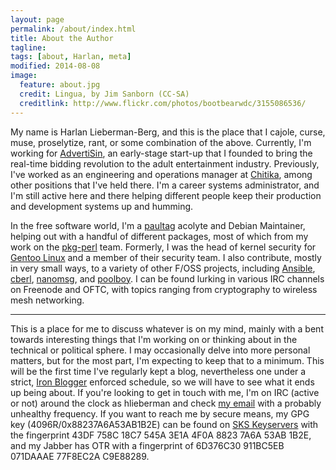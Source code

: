 ```yaml
---
layout: page
permalink: /about/index.html
title: About the Author
tagline:
tags: [about, Harlan, meta]
modified: 2014-08-08
image:
  feature: about.jpg
  credit: Lingua, by Jim Sanborn (CC-SA)
  creditlink: http://www.flickr.com/photos/bootbearwdc/3155086536/
---
```


My name is Harlan Lieberman-Berg, and this is the place that I cajole, curse, muse, proselytize, rant, or some combination of the above.  Currently, I'm working for [AdvertiSin](http://www.advertisin.com), an early-stage start-up that I founded to bring the real-time bidding revolution to the adult entertainment industry.  Previously, I've worked as an engineering and operations manager at [Chitika](http://www.chitika.com), among other positions that I've held there.  I'm a career systems administrator, and I'm still active here and there helping different people keep their production and development systems up and humming.

In the free software world, I'm a [paultag](http://notes.pault.ag) acolyte and Debian Maintainer, helping out with a handful of different packages, most of which from my work on the [pkg-perl](http://pkg-perl.alioth.debian.org/) team.  Formerly, I was the head of kernel security for [Gentoo Linux](http://www.gentoo.org) and a member of their security team.  I also contribute, mostly in very small ways, to a variety of other F/OSS projects, including [Ansible](http://www.github.com/ansible/ansible), [cberl](http://www.github.com/chitika/cberl), [nanomsg](http://www.nanomsg.org), and [poolboy](http://www.github.com/devinus/poolboy).  I can be found lurking in various IRC channels on Freenode and OFTC, with topics ranging from cryptography to wireless mesh networking.

---

This is a place for me to discuss whatever is on my mind, mainly with a bent towards interesting things that I'm working on or thinking about in the technical or political sphere.  I may occasionally delve into more personal matters, but for the most part, I'm expecting to keep that to a minimum.  This will be the first time I've regularly kept a blog, nevertheless one under a strict, [Iron Blogger](http://boston.iron-blogger.com/pages/home/) enforced schedule, so we will have to see what it ends up being about.  If you're looking to get in touch with me, I'm on IRC (active or not) around the clock as hlieberman and check [my email](mailto:H.LiebermanBerg@gmail.com) with a probably unhealthy frequency.  If you want to reach me by secure means, my GPG key (4096R/0x88237A6A53AB1B2E) can be found on [SKS Keyservers](https://hkps.pool.sks-keyservers.net/pks/lookup?op=get&search=0x88237A6A53AB1B2E) with the fingerprint 43DF 758C 18C7 545A 3E1A  4F0A 8823 7A6A 53AB 1B2E, and my Jabber has OTR with a fingerprint of 6D376C30 911BC5EB 071DAAAE 77F8EC2A C9E88289.
